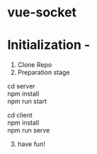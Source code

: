 # vue-socket

# Initialization - 

1. Clone Repo
2. Preparation stage

cd server  
npm install  
npm run start  
     
cd client  
npm install  
npm run serve  

3. have fun!

